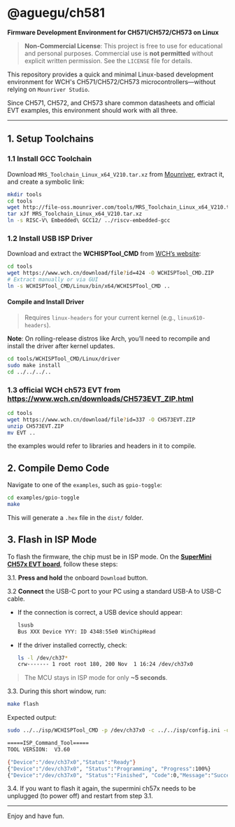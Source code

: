 @aguegu/ch581
===

**Firmware Development Environment for CH571/CH572/CH573 on Linux**

>  **Non-Commercial License**: This project is free to use for educational and personal purposes. Commercial use is **not permitted** without explicit written permission. See the `LICENSE` file for details.

This repository provides a quick and minimal Linux-based development environment for WCH's CH571/CH572/CH573 microcontrollers—without relying on `Mounriver Studio`.

Since CH571, CH572, and CH573 share common datasheets and official EVT examples, this environment should work with all three.

---

## 1. Setup Toolchains

### 1.1 Install GCC Toolchain

Download `MRS_Toolchain_Linux_x64_V210.tar.xz` from [Mounriver](http://mounriver.com/download), extract it, and create a symbolic link:

```bash
mkdir tools
cd tools
wget http://file-oss.mounriver.com/tools/MRS_Toolchain_Linux_x64_V210.tar.xz
tar xJf MRS_Toolchain_Linux_x64_V210.tar.xz
ln -s RISC-V\ Embedded\ GCC12/ ../riscv-embedded-gcc
````

### 1.2 Install USB ISP Driver

Download and extract the **WCHISPTool\_CMD** from [WCH’s website](https://www.wch.cn/downloads/WCHISPTool_CMD_ZIP.html):

```bash
cd tools
wget https://www.wch.cn/download/file?id=424 -O WCHISPTool_CMD.ZIP
# Extract manually or via GUI
ln -s WCHISPTool_CMD/Linux/bin/x64/WCHISPTool_CMD ..
```

#### Compile and Install Driver

> Requires `linux-headers` for your current kernel (e.g., `linux610-headers`).

**Note**: On rolling-release distros like Arch, you’ll need to recompile and install the driver after kernel updates.

```bash
cd tools/WCHISPTool_CMD/Linux/driver
sudo make install
cd ../../../..
```

### 1.3 official WCH ch573 EVT from https://www.wch.cn/downloads/CH573EVT_ZIP.html

```bash
cd tools
wget https://www.wch.cn/download/file?id=337 -O CH573EVT.ZIP
unzip CH573EVT.ZIP
mv EVT ..
```

the examples would refer to libraries and headers in it to compile.

## 2. Compile Demo Code

Navigate to one of the `examples`, such as `gpio-toggle`:

```bash
cd examples/gpio-toggle
make
```

This will generate a `.hex` file in the `dist/` folder.

## 3. Flash in ISP Mode

To flash the firmware, the chip must be in ISP mode. On the **[SuperMini CH57x EVT board](doc/supermini_ch57x.png)**, follow these steps:

  3.1. **Press and hold** the onboard `Download` button.

  3.2 **Connect** the USB-C port to your PC using a standard USB-A to USB-C cable.

   * If the connection is correct, a USB device should appear:

     ```bash
     lsusb
     Bus XXX Device YYY: ID 4348:55e0 WinChipHead
     ```

   * If the driver installed correctly, check:

     ```bash
     ls -l /dev/ch37*
     crw------- 1 root root 180, 200 Nov  1 16:24 /dev/ch37x0
     ```

   > The MCU stays in ISP mode for only **\~5 seconds**.

   3.3. During this short window, run:

```bash
make flash
```

Expected output:

```bash
sudo ../../isp/WCHISPTool_CMD -p /dev/ch37x0 -c ../../isp/config.ini -o program -f dist/gpio-toggle.hex

=====ISP_Command_Tool=====
TOOL VERSION:  V3.60

{"Device":"/dev/ch37x0","Status":"Ready"}
{"Device":"/dev/ch37x0", "Status":"Programming", "Progress":100%}
{"Device":"/dev/ch37x0", "Status":"Finished", "Code":0,"Message":"Succeed"}
```

  3.4. If you want to flash it again, the supermini ch57x needs to be unplugged (to power off) and restart from step 3.1.

---

Enjoy and have fun.
